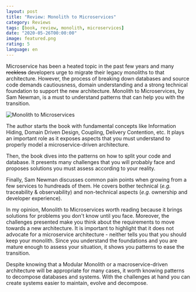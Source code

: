 ```yaml
---
layout: post
title: "Review: Monolith to Microservices"
category: Reviews
tags: [book, review, monolith, microservices]
date: "2020-05-26T00:00:00"
image: featured.png
rating: 5
language: en
---
```


Microservice has been a heated topic in the past few years and many ~~reckless~~ developers urge to migrate their legacy monoliths to that architecture. However, the process of breaking down databases and source code demands cautiousness, domain understanding and a strong technical foundation to support the new architecture. Monolith to Microservices, by Sam Newman, is a must to understand patterns that can help you with the transition.

![Monolith to Microservices](./featured.png "Monolith to Microservices")

The author starts the book with fundamental concepts like Information Hiding, Domain Driven Design, Coupling, Delivery Contention, etc. It plays an important role as it exposes aspects that you must understand to properly model a microservice-driven architecture.

Then, the book dives into the patterns on how to split your code and database. It presents many challenges that you will probably face and proposes solutions you must assess according to your reality.

Finally, Sam Newman discusses common pain points when growing from a few services to hundreads of them. He covers bother technical (_e.g._ traceability & observability) and non-technical aspects (_e.g_. ownership and developer experience).

In my opinion, Monolith to Microservices worth reading because it brings solutions for problems you don't know until you face. Moreover, the challenges presented make you think about the requirements to move towards a new architecture. It is important to highlight that it does not advocate for a microservice architecture - neither tells you that you should keep your monolith. Since you understand the foundations and you are mature enough to assess your situation, it shows you patterns to ease the transition.

Despite knowing that a Modular Monolith or a macroservice-driven architecture will be appropriate for many cases, it worth knowing patterns to decompose databases and systems. With the challenges at hand you can create systems easier to maintain, evolve and decompose.
